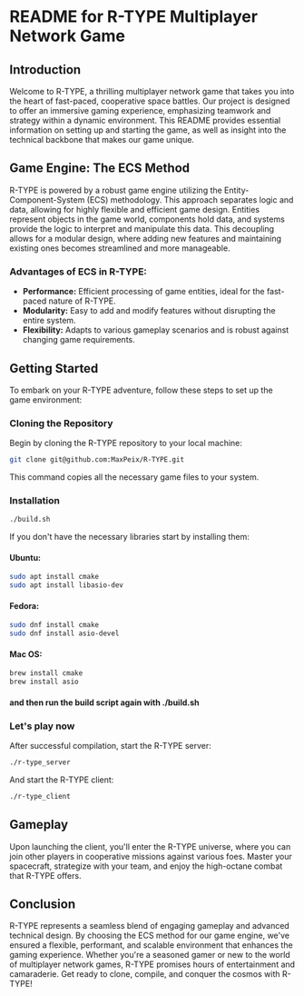 # README for R-TYPE Multiplayer Network Game

## Introduction

Welcome to R-TYPE, a thrilling multiplayer network game that takes you into the heart of fast-paced, cooperative space battles. Our project is designed to offer an immersive gaming experience, emphasizing teamwork and strategy within a dynamic environment. This README provides essential information on setting up and starting the game, as well as insight into the technical backbone that makes our game unique.

## Game Engine: The ECS Method

R-TYPE is powered by a robust game engine utilizing the Entity-Component-System (ECS) methodology. This approach separates logic and data, allowing for highly flexible and efficient game design. Entities represent objects in the game world, components hold data, and systems provide the logic to interpret and manipulate this data. This decoupling allows for a modular design, where adding new features and maintaining existing ones becomes streamlined and more manageable.

### Advantages of ECS in R-TYPE:

- **Performance:** Efficient processing of game entities, ideal for the fast-paced nature of R-TYPE.
- **Modularity:** Easy to add and modify features without disrupting the entire system.
- **Flexibility:** Adapts to various gameplay scenarios and is robust against changing game requirements.

## Getting Started

To embark on your R-TYPE adventure, follow these steps to set up the game environment:

### Cloning the Repository

Begin by cloning the R-TYPE repository to your local machine:

```bash
git clone git@github.com:MaxPeix/R-TYPE.git
```

This command copies all the necessary game files to your system.

### Installation


```bash
./build.sh
```

If you don't have the necessary libraries start by installing them:

#### Ubuntu:

```bash
sudo apt install cmake
sudo apt install libasio-dev
```

#### Fedora:

```bash
sudo dnf install cmake
sudo dnf install asio-devel
```

#### Mac OS:

```bash
brew install cmake
brew install asio
```

#### and then run the build script again with ./build.sh

### Let's play now

After successful compilation, start the R-TYPE server:

```bash
./r-type_server
```

And start the R-TYPE client:

```bash
./r-type_client
```

## Gameplay

Upon launching the client, you'll enter the R-TYPE universe, where you can join other players in cooperative missions against various foes. Master your spacecraft, strategize with your team, and enjoy the high-octane combat that R-TYPE offers.

## Conclusion

R-TYPE represents a seamless blend of engaging gameplay and advanced technical design. By choosing the ECS method for our game engine, we've ensured a flexible, performant, and scalable environment that enhances the gaming experience. Whether you're a seasoned gamer or new to the world of multiplayer network games, R-TYPE promises hours of entertainment and camaraderie. Get ready to clone, compile, and conquer the cosmos with R-TYPE!
